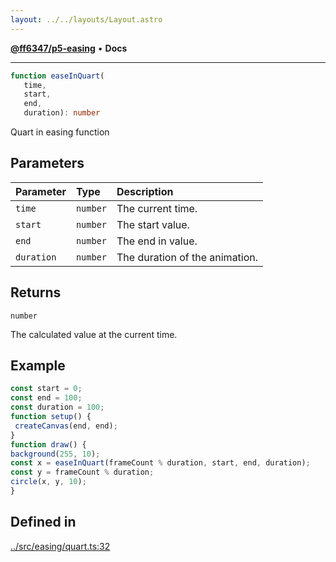 ```yaml
---
layout: ../../layouts/Layout.astro
---
```


[**@ff6347/p5-easing**](README.md) • **Docs**

***

```ts
function easeInQuart(
   time, 
   start, 
   end, 
   duration): number
```

Quart in easing function

## Parameters

| Parameter | Type | Description |
| :------ | :------ | :------ |
| `time` | `number` | The current time. |
| `start` | `number` | The start value. |
| `end` | `number` | The end in value. |
| `duration` | `number` | The duration of the animation. |

## Returns

`number`

The calculated value at the current time.

## Example

```ts
const start = 0;
const end = 100;
const duration = 100;
function setup() {
 createCanvas(end, end);
}
function draw() {
background(255, 10);
const x = easeInQuart(frameCount % duration, start, end, duration);
const y = frameCount % duration;
circle(x, y, 10);
}
```

## Defined in

[../src/easing/quart.ts:32](https://github.com/ff6347/p5-easing/blob/7e0a9fff511aefc237e917cc4b77c9211f7bfc19/src/easing/quart.ts#L32)
